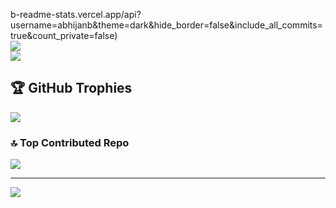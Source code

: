 

b-readme-stats.vercel.app/api?username=abhijanb&theme=dark&hide_border=false&include_all_commits=true&count_private=false)<br/>
![](https://github-readme-streak-stats.herokuapp.com/?user=abhijanb&theme=dark&hide_border=false)<br/>
![](https://github-readme-stats.vercel.app/api/top-langs/?username=abhijanb&theme=dark&hide_border=false&include_all_commits=true&count_private=false&layout=compact)

## 🏆 GitHub Trophies
![](https://github-profile-trophy.vercel.app/?username=abhijanb&theme=radical&no-frame=false&no-bg=true&margin-w=4)

### 🔝 Top Contributed Repo
![](https://github-contributor-stats.vercel.app/api?username=abhijanb&limit=5&theme=dark&combine_all_yearly_contributions=true)

---
[![](https://visitcount.itsvg.in/api?id=abhijanb&icon=0&color=0)](https://visitcount.itsvg.in)

<!-- Proudly created with GPRM ( https://gprm.itsvg.in ) -->
